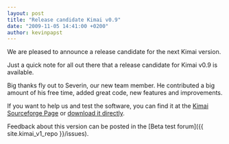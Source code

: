 ```yaml
---
layout: post
title: "Release candidate Kimai v0.9"
date: "2009-11-05 14:41:00 +0200"
author: kevinpapst
---
```


We are pleased to announce a release candidate for the next Kimai version.

Just a quick note for all out there that a release candidate for Kimai v0.9 is available.

Big thanks fly out to Severin, our new team member.
He contributed a big amount of his free time, added great code, new features and improvements.

If you want to help us and test the software, you can find it at the [Kimai Sourceforge Page](https://sourceforge.net/projects/kimai/) or
[download it directly](http://sourceforge.net/projects/kimai/files/kimai_0.9.0.1074.zip/download).

Feedback about this version can be posted in the [Beta test forum]({{ site.kimai_v1_repo }}/issues).
